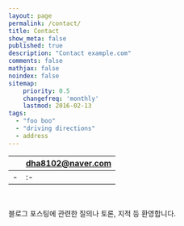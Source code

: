 ```yaml
---
layout: page
permalink: /contact/
title: Contact
show_meta: false
published: true
description: "Contact example.com"
comments: false
mathjax: false
noindex: false
sitemap:
    priority: 0.5
    changefreq: 'monthly'
    lastmod: 2016-02-13
tags:
  - "foo boo"
  - "driving directions"
  - address
---
```


| <i class="fa fa-envelope"></i> | dha8102@naver.com |
| :-: | :- |
| - | :- |

<br>



블로그 포스팅에 관련한 질의나 토론, 지적 등 환영합니다.